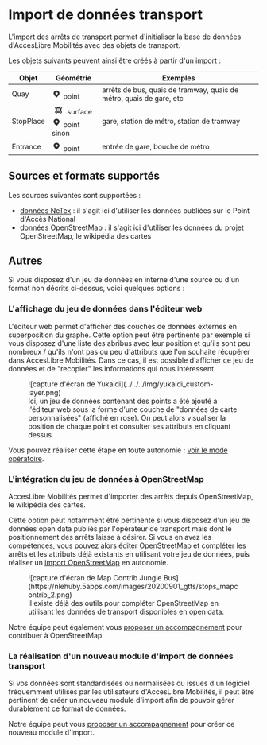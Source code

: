 # Import de données transport

[point]: ../../../img/picto-point.png
[ligne]: ../../../img/picto-ligne.png
[surface]: ../../../img/picto-surface.png

L'import des arrêts de transport permet d'initialiser la base de données d'AccesLibre Mobilités avec des objets de transport.

Les objets suivants peuvent ainsi être créés à partir d'un import :

| Objet     | Géométrie                                   | Exemples                                                            |
| --------- | ------------------------------------------- | ------------------------------------------------------------------- |
| Quay      | ![point] point                              | arrêts de bus, quais de tramway, quais de métro, quais de gare, etc |
| StopPlace | ![surface] surface<br> ![point] point sinon | gare, station de métro, station de tramway                          |
| Entrance  | ![point] point                              | entrée de gare, bouche de métro                                     |

## Sources et formats supportés

Les sources suivantes sont supportées :

- [données NeTex](imports-transport-netex.md) : il s'agit ici d'utiliser les données publiées sur le Point d'Accès National
- [données OpenStreetMap](imports-transport-osm.md) : il s'agit ici d'utiliser les données du projet OpenStreetMap, le wikipédia des cartes

## Autres

Si vous disposez d'un jeu de données en interne d'une source ou d'un format non décrits ci-dessus, voici quelques options :

### L'affichage du jeu de données dans l'éditeur web

L'éditeur web permet d'afficher des couches de données externes en superposition du graphe. Cette option peut être pertinente par exemple si vous disposez d'une liste des abribus avec leur position et qu'ils sont peu nombreux / qu'ils n'ont pas ou peu d'attributs que l'on souhaite récupérer dans AccesLibre Mobilités.
Dans ce cas, il est possible d'afficher ce jeu de données et de "recopier" les informations qui nous intéressent.

<figure markdown>
  ![capture d'écran de Yukaidi](../../../img/yukaidi_custom-layer.png)
  <figcaption>Ici, un jeu de données contenant des points a été ajouté à l'éditeur web sous la forme d'une couche de "données de carte personnalisées" (affiché en rose). On peut alors visualiser la position de chaque point et consulter ses attributs en cliquant dessus.</figcaption>
</figure>

Vous pouvez réaliser cette étape en toute autonomie : [voir le mode opératoire](../../web/astuces.md/#afficher-des-donnees-tierces).

### L'intégration du jeu de données à OpenStreetMap

AccesLibre Mobilités permet d'importer des arrêts depuis OpenStreetMap, le wikipédia des cartes.

Cette option peut notamment être pertinente si vous disposez d'un jeu de données open data publiés par l'opérateur de transport mais dont le positionnement des arrêts laisse à désirer. Si vous en avez les compétences, vous pouvez alors éditer OpenStreetMap et compléter les arrêts et les attributs déjà existants en utilisant votre jeu de données, puis réaliser un [import OpenStreetMap](imports-transport-osm.md) en autonomie.

<figure markdown>
  ![capture d'écran de Map Contrib Jungle Bus](https://nlehuby.5apps.com/images/20200901_gtfs/stops_mapcontrib_2.png)
  <figcaption>Il existe déjà des outils pour compléter OpenStreetMap en utilisant les données de transport disponibles en open data.</figcaption>
</figure>

Notre équipe peut également vous [proposer un accompagnement](../../../contact.md) pour contribuer à OpenStreetMap.

### La réalisation d'un nouveau module d'import de données transport

Si vos données sont standardisées ou normalisées ou issues d'un logiciel fréquemment utilisés par les utilisateurs d'AccesLibre Mobilités, il peut être pertinent de créer un nouveau module d'import afin de pouvoir gérer durablement ce format de données.

Notre équipe peut vous [proposer un accompagnement](../../../contact.md) pour créer ce nouveau module d'import.
